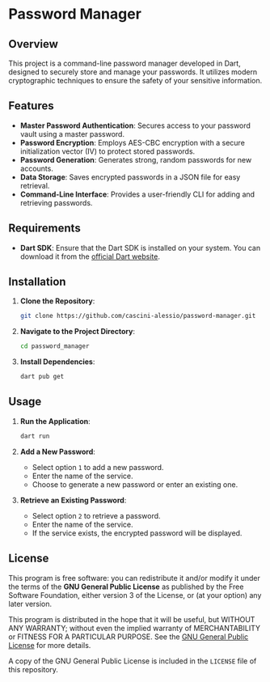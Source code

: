 # Password Manager

## Overview

This project is a command-line password manager developed in Dart, designed to securely store and manage your passwords. It utilizes modern cryptographic techniques to ensure the safety of your sensitive information.

## Features

- **Master Password Authentication**: Secures access to your password vault using a master password.
- **Password Encryption**: Employs AES-CBC encryption with a secure initialization vector (IV) to protect stored passwords.
- **Password Generation**: Generates strong, random passwords for new accounts.
- **Data Storage**: Saves encrypted passwords in a JSON file for easy retrieval.
- **Command-Line Interface**: Provides a user-friendly CLI for adding and retrieving passwords.

## Requirements

- **Dart SDK**: Ensure that the Dart SDK is installed on your system. You can download it from the [official Dart website](https://dart.dev/get-dart).

## Installation

1. **Clone the Repository**:

   ```bash
   git clone https://github.com/cascini-alessio/password-manager.git
   ```

2. **Navigate to the Project Directory**:

   ```bash
   cd password_manager
   ```

3. **Install Dependencies**:

   ```bash
   dart pub get
   ```

## Usage

1. **Run the Application**:

   ```bash
   dart run
   ```

2. **Add a New Password**:

   - Select option `1` to add a new password.
   - Enter the name of the service.
   - Choose to generate a new password or enter an existing one.

3. **Retrieve an Existing Password**:

   - Select option `2` to retrieve a password.
   - Enter the name of the service.
   - If the service exists, the encrypted password will be displayed.

## License

This program is free software: you can redistribute it and/or modify it under the terms of the **GNU General Public License** as published by the Free Software Foundation, either version 3 of the License, or (at your option) any later version.

This program is distributed in the hope that it will be useful, but WITHOUT ANY WARRANTY; without even the implied warranty of MERCHANTABILITY or FITNESS FOR A PARTICULAR PURPOSE. See the [GNU General Public License](http://www.gnu.org/licenses/) for more details.

A copy of the GNU General Public License is included in the `LICENSE` file of this repository.

